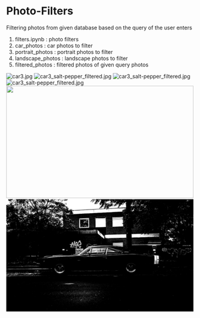 # Photo-Filters
Filtering photos from given database based on the query of the user enters
1. filters.ipynb : photo filters 
2. car_photos : car photos to filter
3. portrait_photos : portrait photos to filter
4. landscape_photos : landscape photos to filter
5. filtered_photos : filtered photos of given query photos 

<img src="https://github.com/onurergun316/Photo-Filters/blob/master/car_photos/car3.jpg?raw=true" alt="car3.jpg" width = '500' height = '300'>
<img src="https://github.com/onurergun316/Photo-Filters/blob/master/filtered_photos/car/car3_salt-pepper_filtered.jpg?raw=true" alt="car3_salt-pepper_filtered.jpg" width = '500' height = '300'>
<img src="https://github.com/onurergun316/Photo-Filters/blob/master/filtered_photos/car/car3_disposable.jpg?raw=true" alt="car3_salt-pepper_filtered.jpg" width = '500' height = '300'>
<img src="https://github.com/onurergun316/Photo-Filters/blob/master/filtered_photos/car/car3_cold_filtered.jpg?raw=true" alt="car3_salt-pepper_filtered.jpg" width = '500' height = '300'>
<img src="https://github.com/onurergun316/Photo-Filters/blob/master/filtered_photos/car/car3_desaturated.jpg?raw=true" width = '500' height = '300'>
<img src="https://github.com/onurergun316/Photo-Filters/blob/master/filtered_photos/car/car3_bw_filtered.jpg?raw=true" alt="car3_bw_filtered.jpg" width = '500' height = '300'>

